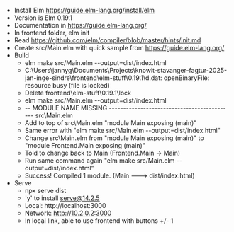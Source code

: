 - Install Elm https://guide.elm-lang.org/install/elm
- Version is Elm 0.19.1
- Documentation in https://guide.elm-lang.org/
- In frontend folder, elm init
- Read https://github.com/elm/compiler/blob/master/hints/init.md
- Create src/Main.elm with quick sample from https://guide.elm-lang.org/
- Build
    - elm make src/Main.elm --output=dist/index.html
    - C:\Users\jannyg\Documents\Projects\knowit-stavanger-fagtur-2025-jan-inge-sindre\frontend\elm-stuff\0.19.1\d.dat: openBinaryFile: resource busy (file is locked)
    - Delete frontend\elm-stuff\0.19.1\lock
    - elm make src/Main.elm --output=dist/index.html
    - -- MODULE NAME MISSING -------------------------------------------- src\Main.elm
    - Add to top of src\Main.elm "module Main exposing (main)"
    - Same error with "elm make src/Main.elm --output=dist/index.html"
    - Change src\Main.elm from "module Main exposing (main)" to "module Frontend.Main exposing (main)"
    - Told to change back to Main (Frontend.Main -> Main)
    - Run same command again "elm make src/Main.elm --output=dist/index.html"
    - Success! Compiled 1 module. (Main ---> dist/index.html)
- Serve
    - npx serve dist
    - 'y' to install serve@14.2.5
    - Local:    http://localhost:3000
    - Network:  http://10.2.0.2:3000
    - In local link, able to use frontend with buttons +/- 1